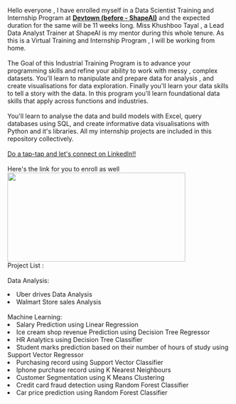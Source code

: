Hello everyone , I have enrolled myself in a Data Scientist Training and Internship Program at <b><a href="https://www.devtown.in/">Devtown (before - ShapeAI)</b></a> and the expected duration for the same will be 11 weeks long. Miss Khushboo Tayal , a Lead Data Analyst Trainer at ShapeAI is my mentor during this whole tenure. As this is a Virtual Training and Internship Program , I will be working from home.
<br><br>The Goal of this Industrial Training Program is to advance your programming skills and refine your ability to work with messy , complex datasets. You'll learn to manipulate and prepare data for analysis , and create visualisations for data exploration. Finally you'll learn your data skills to tell a story with the data. In this program you'll learn foundational data skills that apply across functions and industries. <br><br>You'll learn to analyse the data and build models with Excel, query databases using SQL, and create informative data visualisations with Python and it's libraries. All my internship projects are included in this repository collectively.
<br><br><a href="https://www.linkedin.com/in/midhir-nambiar-b353741b8/">Do a tap-tap and let's connect on LinkedIn!!</a>
<br><br>Here's the link for you to enroll as well<br>
<a href="https://www.shapeai.tech/product/data-analyst-training-and-internship"> <img src="https://global-uploads.webflow.com/6077f96cf4fa19216396daaf/61a1bee63c6e040a0dd33805_LOGO.svg" width="400" height="200"> </a>
<br>Project List :<br>
<br>Data Analysis:
<li>Uber drives Data Analysis
  <li>Walmart Store sales Analysis<br>
    <br>Machine Learning:
    <li>Salary Prediction using Linear Regression
      <li>Ice cream shop revenue Prediction using Decision Tree Regressor
        <li>HR Analytics using Decision Tree Classifier
        <li>Student marks prediction based on their number of hours of study using Support Vector Regressor
          <li>Purchasing record using Support Vector Classifier
          <li>Iphone purchase record using K Nearest Neighbours
          <li>Customer Segmentation using K Means Clustering
          <li>Credit card fraud detection using Random Forest Classifier
           <li>Car price prediction using Random Forest Classifier
